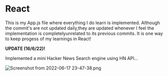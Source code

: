 
# React

This is my App.js file where everything I do learn is implemented.
Although the commit's are not updated daily,they are updated whenever I feel the implementation is completelyunrelated to its previous commits.
It is one way to keep progess of my learnings in React!

**UPDATE (16/6/22)!**

Implemented a mini Hacker News Search engine using HN API...

![Screenshot from 2022-06-17 23-47-38.png](https://user-images.githubusercontent.com/76088773/174355635-3a96e4bb-45a1-4f4b-8b34-5316d2bf304c.png)

